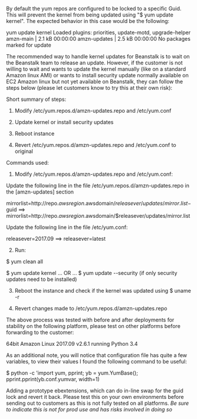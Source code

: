 By default the yum repos are configured to be locked to a specific Guid. This will prevent the kernel from being updated using "$ yum update kernel". The expected behavior in this case would be the following: 

yum update kernel 
Loaded plugins: priorities, update-motd, upgrade-helper 
amzn-main | 2.1 kB 00:00:00 
amzn-updates | 2.5 kB 00:00:00 
No packages marked for update 

The recommended way to handle kernel updates for Beanstalk is to wait on the Beanstalk team to release an update. However, if the customer is not willing to wait and wants to update the kernel manually (like on a standard Amazon linux AMI) or wants to install security update normally available on EC2 Amazon linux but not yet available on Beanstalk, they can follow the steps below (please let customers know to try this at their own risk): 

Short summary of steps:

1) Modify /etc/yum.repos.d/amzn-updates.repo and /etc/yum.conf

2) Update kernel or install security updates

3) Reboot instance

4) Revert /etc/yum.repos.d/amzn-updates.repo and /etc/yum.conf to original

Commands used:

1) Modify /etc/yum.repos.d/amzn-updates.repo and /etc/yum.conf: 

Update the following line in the file /etc/yum.repos.d/amzn-updates.repo in the [amzn-updates] section

mirrorlist=http://repo.$awsregion.$awsdomain/$releasever/updates/mirror.list-$guid ==> mirrorlist=http://repo.$awsregion.$awsdomain/$releasever/updates/mirror.list


Update the following line in the file /etc/yum.conf:

releasever=2017.09 ==> releasever=latest

2) Run:

$ yum clean all 

$ yum update kernel  ... OR ... $ yum update --security  (if only security updates need to be installed)

3) Reboot the instance and check if the kernel was updated using $ uname -r

4) Revert changes made to /etc/yum.repos.d/amzn-updates.repo



The above process was tested with before and after deployments for stability on the following platform, please test on other platforms before forwarding to the customer:

64bit Amazon Linux 2017.09 v2.6.1 running Python 3.4



As an additional note, you will notice that configuration file has quite a few variables, to view their values I found the following command to be useful: 

$ python -c 'import yum, pprint; yb = yum.YumBase(); pprint.pprint(yb.conf.yumvar, width=1)



Adding a prototype ebextensions, which can do in-line swap for the guid lock and revert it back. Please test this on your own environments before sending out to customers as this is not fully tested on all platforms. *Be sure to indicate this is not for prod use and has risks involved in doing so*

